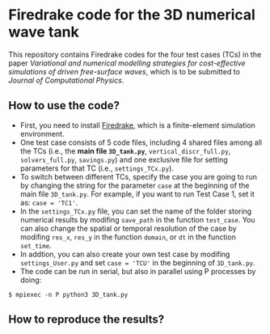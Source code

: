 # Firedrake code for the 3D numerical wave tank
This repository contains Firedrake codes for the four test cases (TCs) in the paper *Variational and numerical modelling strategies for cost-effective simulations of driven free-surface waves*, which is to be submitted to *Journal of Computational Physics*.

## How to use the code?
- First, you need to install [Firedrake](https://www.firedrakeproject.org/download.html), which is a finite-element simulation environment.
- One test case consists of 5 code files, including 4 shared files among all the TCs (i.e., the **main file `3D_tank.py`**, `vertical_discr_full.py`, `solvers_full.py`, `savings.py`) and one exclusive file for setting parameters for that TC (i.e., `settings_TCx.py`).
- To switch between different TCs, specify the case you are going to run by changing the string for the parameter `case` at the beginning of the main file `3D_tank.py`. For example, if you want to run Test Case 1, set it as: `case = 'TC1'`.
- In the `settings_TCx.py` file, you can set the name of the folder storing numerical results by modifing `save_path` in the function `test_case`. You can also change the spatial or temporal resolution of the case by modifing `res_x`, `res_y` in the function `domain`, or `dt` in the function `set_time`.
- In addtion, you can also create your own test case by modifing `settings_User.py` and set `case = 'TCU'` in the beginning of `3D_tank.py`.
- The code can be run in serial, but also in parallel using P processes by doing:
```
$ mpiexec -n P python3 3D_tank.py
```

## How to reproduce the results?

